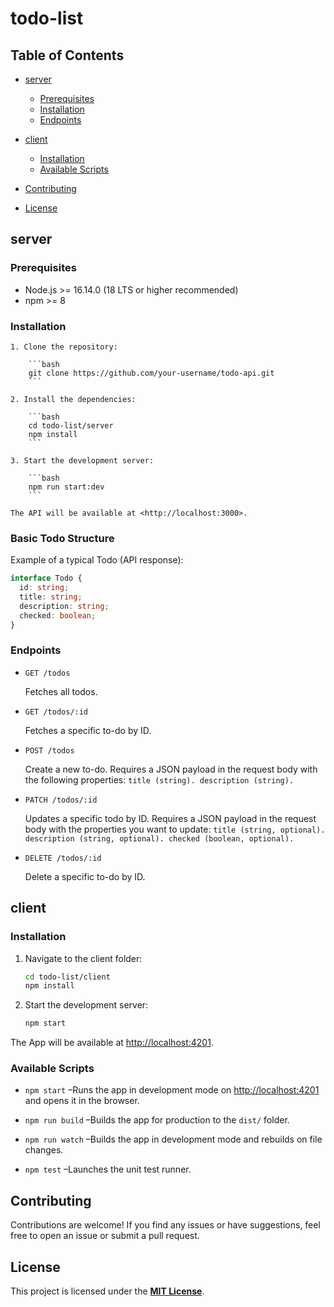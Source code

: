 # todo-list

## Table of Contents

- [server](#server)
  - [Prerequisites](#prerequisites)
  - [Installation](#server-installation)
  - [Endpoints](#endpoints)

- [client](#client)
  - [Installation](#client-installation)
  - [Available Scripts](#available-scripts)

- [Contributing](#contributing)
- [License](#license)

## server

### Prerequisites
  - Node.js >= 16.14.0 (18 LTS or higher recommended)
  - npm >= 8

<h3 id="server-installation">Installation</h3>

    1. Clone the repository:

        ```bash
        git clone https://github.com/your-username/todo-api.git
        ```

    2. Install the dependencies:

        ```bash
        cd todo-list/server
        npm install
        ```

    3. Start the development server:

        ```bash
        npm run start:dev
        ```

    The API will be available at <http://localhost:3000>.

### Basic Todo Structure
  Example of a typical Todo (API response):

```TypeScript
interface Todo {
  id: string;
  title: string;
  description: string;
  checked: boolean;
}
```
### Endpoints

  - ```http request
    GET /todos
    ```

    Fetches all todos.

  - ```http request
    GET /todos/:id
    ```

    Fetches a specific to-do by ID.

  - ```http request
    POST /todos
    ```

    Create a new to-do. Requires a JSON payload in the request body with the following properties:
    `title (string).
    description (string).`

  - ```http request
    PATCH /todos/:id
    ```

    Updates a specific todo by ID. Requires a JSON payload in the request body with the properties you want to update:
    `title (string, optional).
    description (string, optional).
    checked (boolean, optional).`

  - ```http request
    DELETE /todos/:id
    ```

    Delete a specific to-do by ID.

## client

<h3 id="client-installation">Installation</h3>

  1. Navigate to the client folder:

      ```bash
     cd todo-list/client
     npm install
      ```

  2. Start the development server:

      ```bash
      npm start
      ```

  The App will be available at <http://localhost:4201>.

<h3 id="available-scripts">Available Scripts</h3>


  - `npm start` –Runs the app in development mode on [http://localhost:4201](http://localhost:4201) and opens it in the browser.

  - `npm run build` –Builds the app for production to the `dist/` folder.

  - `npm run watch` –Builds the app in development mode and rebuilds on file changes.

  - `npm test` –Launches the unit test runner.

## Contributing

Contributions are welcome! If you find any issues or have suggestions, feel free to open an issue or submit a pull request.

## License

This project is licensed under the **[MIT License](https://opensource.org/license/mit/)**.
